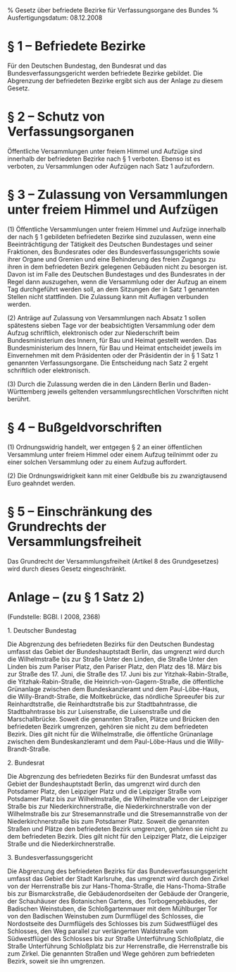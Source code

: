 % Gesetz über befriedete Bezirke für Verfassungsorgane des Bundes
% Ausfertigungsdatum: 08.12.2008
 
# § 1 – Befriedete Bezirke

Für den Deutschen Bundestag, den Bundesrat und das Bundesverfassungsgericht werden befriedete Bezirke gebildet. Die Abgrenzung der befriedeten Bezirke ergibt sich aus der Anlage zu diesem Gesetz.

# § 2 – Schutz von Verfassungsorganen

Öffentliche Versammlungen unter freiem Himmel und Aufzüge sind innerhalb der befriedeten Bezirke nach § 1 verboten. Ebenso ist es verboten, zu Versammlungen oder Aufzügen nach Satz 1 aufzufordern.

# § 3 – Zulassung von Versammlungen unter freiem Himmel und Aufzügen

(1) Öffentliche Versammlungen unter freiem Himmel und Aufzüge innerhalb der nach § 1 gebildeten befriedeten Bezirke sind zuzulassen, wenn eine Beeinträchtigung der Tätigkeit des Deutschen Bundestages und seiner Fraktionen, des Bundesrates oder des Bundesverfassungsgerichts sowie ihrer Organe und Gremien und eine Behinderung des freien Zugangs zu ihren in dem befriedeten Bezirk gelegenen Gebäuden nicht zu besorgen ist. Davon ist im Falle des Deutschen Bundestages und des Bundesrates in der Regel dann auszugehen, wenn die Versammlung oder der Aufzug an einem Tag durchgeführt werden soll, an dem Sitzungen der in Satz 1 genannten Stellen nicht stattfinden. Die Zulassung kann mit Auflagen verbunden werden.

(2) Anträge auf Zulassung von Versammlungen nach Absatz 1 sollen spätestens sieben Tage vor der beabsichtigten Versammlung oder dem Aufzug schriftlich, elektronisch oder zur Niederschrift beim Bundesministerium des Innern, für Bau und Heimat gestellt werden. Das Bundesministerium des Innern, für Bau und Heimat entscheidet jeweils im Einvernehmen mit dem Präsidenten oder der Präsidentin der in § 1 Satz 1 genannten Verfassungsorgane. Die Entscheidung nach Satz 2 ergeht schriftlich oder elektronisch.

(3) Durch die Zulassung werden die in den Ländern Berlin und Baden-Württemberg jeweils geltenden versammlungsrechtlichen Vorschriften nicht berührt.

# § 4 – Bußgeldvorschriften

(1) Ordnungswidrig handelt, wer entgegen § 2 an einer öffentlichen Versammlung unter freiem Himmel oder einem Aufzug teilnimmt oder zu einer solchen Versammlung oder zu einem Aufzug auffordert.

(2) Die Ordnungswidrigkeit kann mit einer Geldbuße bis zu zwanzigtausend Euro geahndet werden.

# § 5 – Einschränkung des Grundrechts der Versammlungsfreiheit

Das Grundrecht der Versammlungsfreiheit (Artikel 8 des Grundgesetzes) wird durch dieses Gesetz eingeschränkt.

# Anlage – (zu § 1 Satz 2)

(Fundstelle: BGBl. I 2008, 2368)

  

1. Deutscher Bundestag

Die Abgrenzung des befriedeten Bezirks für den Deutschen Bundestag umfasst das Gebiet der Bundeshauptstadt Berlin, das umgrenzt wird durch die Wilhelmstraße bis zur Straße Unter den Linden, die Straße Unter den Linden bis zum Pariser Platz, den Pariser Platz, den Platz des 18. März bis zur Straße des 17. Juni, die Straße des 17. Juni bis zur Yitzhak-Rabin-Straße, die Yitzhak-Rabin-Straße, die Heinrich-von-Gagern-Straße, die öffentliche Grünanlage zwischen dem Bundeskanzleramt und dem Paul-Löbe-Haus, die Willy-Brandt-Straße, die Moltkebrücke, das nördliche Spreeufer bis zur Reinhardtstraße, die Reinhardtstraße bis zur Stadtbahntrasse, die Stadtbahntrasse bis zur Luisenstraße, die Luisenstraße und die Marschallbrücke. Soweit die genannten Straßen, Plätze und Brücken den befriedeten Bezirk umgrenzen, gehören sie nicht zu dem befriedeten Bezirk. Dies gilt nicht für die Wilhelmstraße, die öffentliche Grünanlage zwischen dem Bundeskanzleramt und dem Paul-Löbe-Haus und die Willy-Brandt-Straße.

2. Bundesrat

Die Abgrenzung des befriedeten Bezirks für den Bundesrat umfasst das Gebiet der Bundeshauptstadt Berlin, das umgrenzt wird durch den Potsdamer Platz, den Leipziger Platz und die Leipziger Straße vom Potsdamer Platz bis zur Wilhelmstraße, die Wilhelmstraße von der Leipziger Straße bis zur Niederkirchnerstraße, die Niederkirchnerstraße von der Wilhelmstraße bis zur Stresemannstraße und die Stresemannstraße von der Niederkirchnerstraße bis zum Potsdamer Platz. Soweit die genannten Straßen und Plätze den befriedeten Bezirk umgrenzen, gehören sie nicht zu dem befriedeten Bezirk. Dies gilt nicht für den Leipziger Platz, die Leipziger Straße und die Niederkirchnerstraße.

3. Bundesverfassungsgericht

Die Abgrenzung des befriedeten Bezirks für das Bundesverfassungsgericht umfasst das Gebiet der Stadt Karlsruhe, das umgrenzt wird durch den Zirkel von der Herrenstraße bis zur Hans-Thoma-Straße, die Hans-Thoma-Straße bis zur Bismarckstraße, die Gebäudenordseiten der Gebäude der Orangerie, der Schauhäuser des Botanischen Gartens, des Torbogengebäudes, der Badischen Weinstuben, die Schloßgartenmauer mit dem Mühlburger Tor von den Badischen Weinstuben zum Durmflügel des Schlosses, die Nordostseite des Durmflügels des Schlosses bis zum Südwestflügel des Schlosses, den Weg parallel zur verlängerten Waldstraße vom Südwestflügel des Schlosses bis zur Straße Unterführung Schloßplatz, die Straße Unterführung Schloßplatz bis zur Herrenstraße, die Herrenstraße bis zum Zirkel. Die genannten Straßen und Wege gehören zum befriedeten Bezirk, soweit sie ihn umgrenzen.
